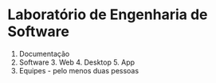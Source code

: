 # Laboratório de Engenharia de Software

1. Documentação
2. Software
	3. Web
	4. Desktop
	5. App
3. Equipes - pelo menos duas pessoas
<!--stackedit_data:
eyJoaXN0b3J5IjpbLTE3MjkzMjUxNjldfQ==
-->